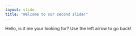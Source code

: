 ```yaml
---
layout: slide
title: "Welcome to our second slide!"
---
```

Hello, is it me your looking for?
Use the left arrow to go back!
